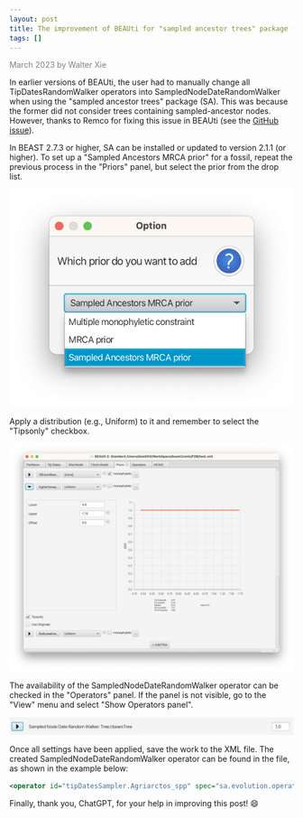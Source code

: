 ```yaml
--- 
layout: post 
title: The improvement of BEAUti for "sampled ancestor trees" package (SA) 
tags: []
---
```


<p style="color: gray;">March 2023 by Walter Xie</p>

In earlier versions of BEAUti, the user had to manually change all TipDatesRandomWalker operators 
into SampledNodeDateRandomWalker when using the "sampled ancestor trees" package (SA). 
This was because the former did not consider trees containing sampled-ancestor nodes. 
However, thanks to Remco for fixing this issue in BEAUti 
(see the [GitHub issue](https://github.com/CompEvol/BeastFX/issues/45)).

In BEAST 2.7.3 or higher, SA can be installed or updated to version 2.1.1 (or higher). 
To set up a "Sampled Ancestors MRCA prior" for a fossil, 
repeat the previous process in the "Priors" panel, but select the prior from the drop list. 

![](/images/SAMRCApriorDropList.png)

Apply a distribution (e.g., Uniform) to it and remember to select the "Tipsonly" checkbox.

![](/images/SAMRCAprior.png)

The availability of the SampledNodeDateRandomWalker operator can be checked in the "Operators" panel. 
If the panel is not visible, go to the "View" menu and select "Show Operators panel".

![](/images/SampledNodeDateRandomWalker.png)

Once all settings have been applied, save the work to the XML file. 
The created SampledNodeDateRandomWalker operator can be found in the file, 
as shown in the example below:

```xml
<operator id="tipDatesSampler.Agriarctos_spp" spec="sa.evolution.operators.SampledNodeDateRandomWalker" taxonset="@Agriarctos_spp" tree="@Tree.t:bearsTree" weight="1.0" windowSize="1.0"/>
```

Finally, thank you, ChatGPT, for your help in improving this post! :smile:
